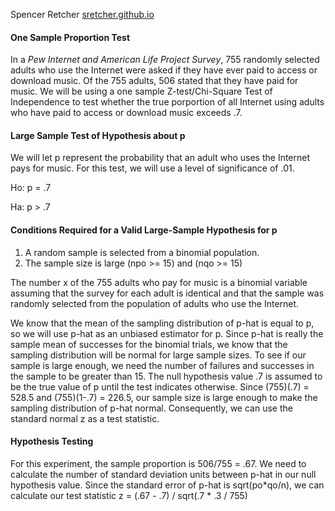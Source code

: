 Spencer Retcher
[sretcher.github.io](https://github.com/sretcher/sretcher.github.io)


#### One Sample Proportion Test

In a *Pew Internet and American Life Project Survey*, 755 randomly selected adults who use the Internet were asked if they have ever paid to access or download music. Of the 755 adults, 506 stated that they have paid for music. We will be using a one sample Z-test/Chi-Square Test of Independence to test whether the true porportion of all Internet using adults who have paid to access or download music exceeds .7. 

#### Large Sample Test of Hypothesis about p
We will let p represent the probability that an adult who uses the Internet pays for music. For this test, we will use a level of significance of .01. 

Ho: p = .7

Ha: p > .7

#### Conditions Required for a Valid Large-Sample Hypothesis for p

1. A random sample is selected from a binomial population.
2. The sample size is large (npo >= 15) and (nqo >= 15)

The number x of the 755 adults who pay for music is a binomial variable assuming that the survey for each adult is identical and that the sample was randomly selected from the population of adults who use the Internet. 

We know that the mean of the sampling distribution of p-hat is equal to p, so we will use p-hat as an unbiased estimator for p. Since p-hat is really the sample mean of successes for the binomial trials, we know that the sampling distribution will be normal for large sample sizes. To see if our sample is large enough, we need the number of failures and successes in the sample to be greater than 15. The null hypothesis value .7 is assumed to be the true value of p until the test indicates otherwise. Since (755)(.7) = 528.5 and (755)(1-.7) = 226.5, our sample size is large enough to make the sampling distribution of p-hat normal. Consequently, we can use the standard normal z as a test statistic. 

#### Hypothesis Testing
For this experiment, the sample proportion is 506/755 = .67. We need to calculate the number of standard deviation units between p-hat in our null hypothesis value. Since the standard error of p-hat is sqrt(po\*qo/n), we can calculate our test statistic z = (.67 - .7) / sqrt(.7 * .3 / 755)
